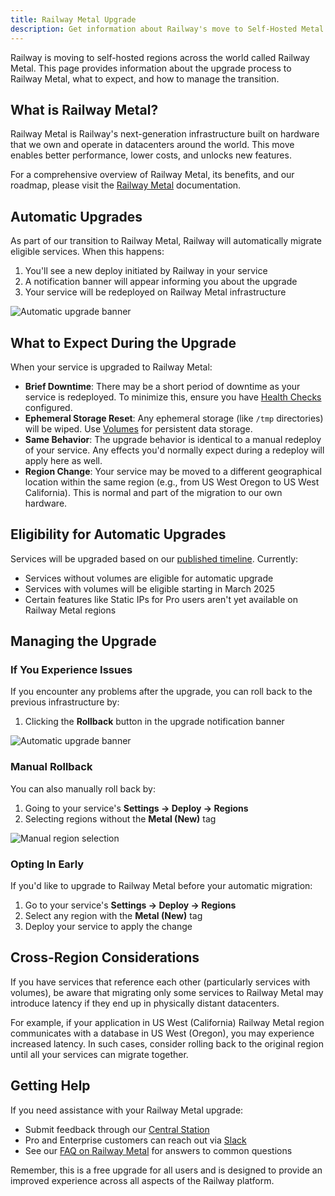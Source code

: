 ```yaml
---
title: Railway Metal Upgrade
description: Get information about Railway's move to Self-Hosted Metal
---
```


Railway is moving to self-hosted regions across the world called Railway Metal. This page provides information about the upgrade process to Railway Metal, what to expect, and how to manage the transition.

## What is Railway Metal?

Railway Metal is Railway's next-generation infrastructure built on hardware that we own and operate in datacenters around the world. This move enables better performance, lower costs, and unlocks new features.

For a comprehensive overview of Railway Metal, its benefits, and our roadmap, please visit the [Railway Metal](/railway-metal) documentation.

## Automatic Upgrades

As part of our transition to Railway Metal, Railway will automatically migrate eligible services. When this happens:

1. You'll see a new deploy initiated by Railway in your service
2. A notification banner will appear informing you about the upgrade
3. Your service will be redeployed on Railway Metal infrastructure

<Image
src="https://res.cloudinary.com/railway/image/upload/v1740604169/CleanShot_2025-02-26_at_16.04.18_2x_uayioh.png"
alt="Automatic upgrade banner"
layout="responsive"
width={940} height={236} quality={80} />

## What to Expect During the Upgrade

When your service is upgraded to Railway Metal:

- **Brief Downtime**: There may be a short period of downtime as your service is redeployed. To minimize this, ensure you have [Health Checks](/reference/healthchecks) configured.
- **Ephemeral Storage Reset**: Any ephemeral storage (like `/tmp` directories) will be wiped. Use [Volumes](/reference/volumes) for persistent data storage.
- **Same Behavior**: The upgrade behavior is identical to a manual redeploy of your service. Any effects you'd normally expect during a redeploy will apply here as well.
- **Region Change**: Your service may be moved to a different geographical location within the same region (e.g., from US West Oregon to US West California). This is normal and part of the migration to our own hardware.

## Eligibility for Automatic Upgrades

Services will be upgraded based on our [published timeline](/railway-metal#timeline). Currently:

- Services without volumes are eligible for automatic upgrade
- Services with volumes will be eligible starting in March 2025
- Certain features like Static IPs for Pro users aren't yet available on Railway Metal regions

## Managing the Upgrade

### If You Experience Issues

If you encounter any problems after the upgrade, you can roll back to the previous infrastructure by:

1. Clicking the **Rollback** button in the upgrade notification banner

<Image
src="https://res.cloudinary.com/railway/image/upload/v1740604169/CleanShot_2025-02-26_at_16.04.18_2x_uayioh.png"
alt="Automatic upgrade banner"
layout="responsive"
width={940} height={236} quality={80} />

### Manual Rollback

You can also manually roll back by:

1. Going to your service's **Settings → Deploy → Regions**
2. Selecting regions without the **Metal (New)** tag

<Image
src="https://res.cloudinary.com/railway/image/upload/v1736970930/docs/m3_kvwdgd.png"
alt="Manual region selection"
layout="responsive"
width={1140} height={560} quality={80} />

### Opting In Early

If you'd like to upgrade to Railway Metal before your automatic migration:

1. Go to your service's **Settings → Deploy → Regions**
2. Select any region with the **Metal (New)** tag
3. Deploy your service to apply the change

## Cross-Region Considerations

If you have services that reference each other (particularly services with volumes), be aware that migrating only some services to Railway Metal may introduce latency if they end up in physically distant datacenters.

For example, if your application in US West (California) Railway Metal region communicates with a database in US West (Oregon), you may experience increased latency. In such cases, consider rolling back to the original region until all your services can migrate together.

## Getting Help

If you need assistance with your Railway Metal upgrade:

- Submit feedback through our [Central Station](https://station.railway.com/feedback/feedback-railway-metal-a41f03a1)
- Pro and Enterprise customers can reach out via [Slack](/reference/support#slack)
- See our [FAQ on Railway Metal](/railway-metal#faq) for answers to common questions

Remember, this is a free upgrade for all users and is designed to provide an improved experience across all aspects of the Railway platform.
